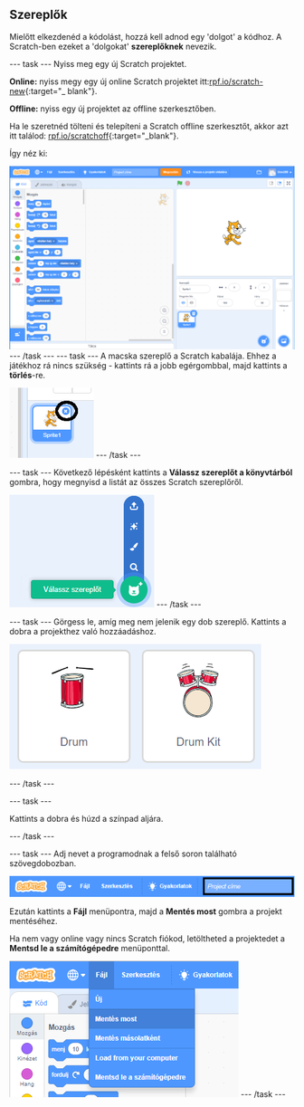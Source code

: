 ## Szereplők

Mielőtt elkezdenéd a kódolást, hozzá kell adnod egy 'dolgot' a kódhoz. A Scratch-ben ezeket a 'dolgokat' **szereplőknek** nevezik.

\--- task \--- Nyiss meg egy új Scratch projektet.

**Online:** nyiss megy egy új online Scratch projektet itt:[rpf.io/scratch-new](http://rpf.io/scratch-new){:target="_ blank"}.

**Offline:** nyiss egy új projektet az offline szerkesztőben.

Ha le szeretnéd tölteni és telepíteni a Scratch offline szerkesztőt, akkor azt itt találod: [rpf.io/scratchoff](http://rpf.io/scratchoff){:target="_blank"}.

Így néz ki:

![képernyőkép](images/band-scratch.png) \--- /task \--- \--- task \--- A macska szereplő a Scratch kabalája. Ehhez a játékhoz rá nincs szükség - kattints rá a jobb egérgombbal, majd kattints a **törlés**-re.

![képernyőkép](images/band-delete-annotated.png) \--- /task \---

\--- task \--- Következő lépésként kattints a **Válassz szereplőt a könyvtárból** gombra, hogy megnyisd a listát az összes Scratch szereplőről.

![képernyőkép](images/band-sprite-library.png) \--- /task \---

\--- task \--- Görgess le, amíg meg nem jelenik egy dob szereplő. Kattints a dobra a projekthez való hozzáadáshoz.

![képernyőkép](images/band-sprite-drum.png)

\--- /task \---

\--- task \---

Kattints a dobra és húzd a színpad aljára.

\--- /task \---

\--- task \--- Adj nevet a programodnak a felső soron található szövegdobozban.

![név](images/band-name-annotated.png)

Ezután kattints a **Fájl** menüpontra, majd a **Mentés most** gombra a projekt mentéséhez.

Ha nem vagy online vagy nincs Scratch fiókod, letöltheted a projektedet a **Mentsd le a számítógépedre** menüponttal.

![képernyőkép](images/band-save.png) \--- /task \---